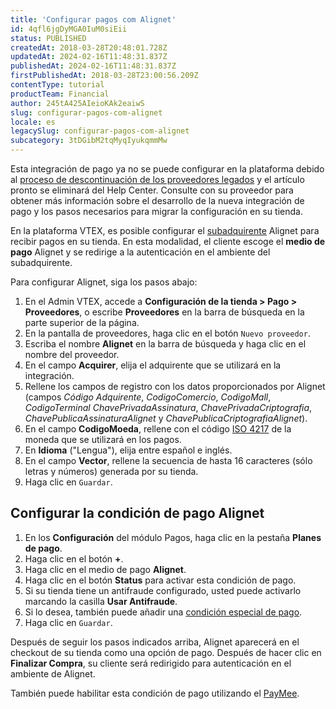 ```yaml
---
title: 'Configurar pagos com Alignet'
id: 4qfl6jgDyMGA0IuM0siEii
status: PUBLISHED
createdAt: 2018-03-28T20:48:01.728Z
updatedAt: 2024-02-16T11:48:31.837Z
publishedAt: 2024-02-16T11:48:31.837Z
firstPublishedAt: 2018-03-28T23:00:56.209Z
contentType: tutorial
productTeam: Financial
author: 245tA425AIeioKAk2eaiwS
slug: configurar-pagos-com-alignet
locale: es
legacySlug: configurar-pagos-com-alignet
subcategory: 3tDGibM2tqMyqIyukqmmMw
---
```


<div class="alert alert-danger">Esta integración de pago ya no se puede configurar en la plataforma debido al <a href="https://help.vtex.com/es/announcements/descontinuacion-de-conectores-de-pago-legados-en-2024--4R5YIjUu1IWkiOHzXtQU14">proceso de descontinuación de los proveedores legados</a> y el artículo pronto se eliminará del Help Center. Consulte con su proveedor para obtener más información sobre el desarrollo de la nueva integración de pago y los pasos necesarios para migrar la configuración en su tienda.</div>

En la plataforma VTEX, es posible configurar el [subadquirente](/es/tutorial/que-es-un-subadquirente) Alignet para recibir pagos en su tienda. En esta modalidad, el cliente escoge el __medio de pago__ Alignet y se redirige a la autenticación en el ambiente del subadquirente.

Para configurar Alignet, siga los pasos abajo:

1. En el Admin VTEX, accede a __Configuración de la tienda > Pago > Proveedores__, o escribe __Proveedores__ en la barra de búsqueda en la parte superior de la página.
2. En la pantalla de proveedores, haga clic en el botón `Nuevo proveedor`.
3. Escriba el nombre __Alignet__ en la barra de búsqueda y haga clic en el nombre del proveedor.
4. En el campo __Acquirer__, elija el adquirente que se utilizará en la integración.
5. Rellene los campos de registro con los datos proporcionados por Alignet (campos _Código Adquirente_, _CodigoComercio_, _CodigoMall_, _CodigoTerminal_ _ChavePrivadaAssinatura_, _ChavePrivadaCriptografia_, _ChavePublicaAssinaturaAlignet_ y _ChavePublicaCriptografiaAlignet_).
6. En el campo __CodigoMoeda__, rellene con el código [ISO 4217](https://es.wikipedia.org/wiki/ISO_4217) de la moneda que se utilizará en los pagos.
7. En __Idioma__ ("Lengua"), elija entre español e inglés.
8. En el campo __Vector__, rellene la secuencia de hasta 16 caracteres (sólo letras y números) generada por su tienda.
9. Haga clic en `Guardar`.

## Configurar la condición de pago Alignet

1. En los __Configuración__ del módulo Pagos, haga clic en la pestaña __Planes de pago__.
2. Haga clic en el botón __+__.
3. Haga clic en el medio de pago __Alignet__.
4. Haga clic en el botón __Status__ para activar esta condición de pago.
5. Si su tienda tiene un antifraude configurado, usted puede activarlo marcando la casilla __Usar Antifraude__.
6. Si lo desea, también puede añadir una [condición especial de pago](/es/tutorial/condiciones-especiales).
8. Haga clic en `Guardar`.

Después de seguir los pasos indicados arriba, Alignet aparecerá en el checkout de su tienda como una opción de pago. Después de hacer clic en __Finalizar Compra__, su cliente será redirigido para autenticación en el ambiente de Alignet. 

También puede habilitar esta condición de pago utilizando el [PayMee](https://help.vtex.com/es/tutorial/configurar-el-gateway-paymee--3fsilRdrBS6GOAy622soWy).
